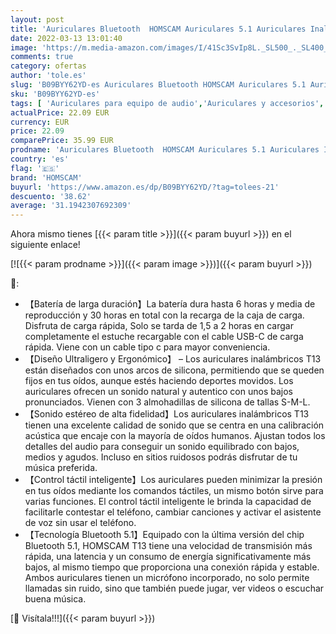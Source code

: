 ```yaml
---
layout: post
title: 'Auriculares Bluetooth  HOMSCAM Auriculares 5.1 Auriculares Inalámbricos con IPX5 Impermeable  Control Táctil Inteligente  Micrófono in Ear  HiFi Mini Estéreo Carga USB-C para Android iOS Teléfono'
date: 2022-03-13 13:01:40
image: 'https://m.media-amazon.com/images/I/41Sc3SvIp8L._SL500_._SL400_.jpg'
comments: true
category: ofertas
author: 'tole.es'
slug: 'B09BYY62YD-es Auriculares Bluetooth HOMSCAM Auriculares 5.1 Auriculares...'
sku: 'B09BYY62YD-es'
tags: [ 'Auriculares para equipo de audio','Auriculares y accesorios','Electrónica','android','homscam', ]
actualPrice: 22.09 EUR
currency: EUR
price: 22.09
comparePrice: 35.99 EUR
prodname: 'Auriculares Bluetooth  HOMSCAM Auriculares 5.1 Auriculares Inalámbricos con IPX5 Impermeable  Control Táctil Inteligente  Micrófono in Ear  HiFi Mini Estéreo Carga USB-C para Android iOS Teléfono'
country: 'es'
flag: '🇪🇸'
brand: 'HOMSCAM'
buyurl: 'https://www.amazon.es/dp/B09BYY62YD/?tag=tolees-21'
descuento: '38.62'
average: '31.1942307692309'
---
```


Ahora mismo tienes [{{< param title >}}]({{< param buyurl >}}) en el siguiente enlace!

[![{{< param prodname >}}]({{< param image >}})]({{< param buyurl >}})

🔎:

- 【Batería de larga duración】La batería dura hasta 6 horas y media de reproducción y 30 horas en total con la recarga de la caja de carga. Disfruta de carga rápida, Solo se tarda de 1,5 a 2 horas en cargar completamente el estuche recargable con el cable USB-C de carga rápida. Viene con un cable tipo c para mayor conveniencia.
- 【Diseño Ultraligero y Ergonómico】 – Los auriculares inalámbricos T13 están diseñados con unos arcos de silicona, permitiendo que se queden fijos en tus oídos, aunque estés haciendo deportes movidos. Los auriculares ofrecen un sonido natural y autentico con unos bajos pronunciados. Vienen con 3 almohadillas de silicona de tallas S-M-L.
- 【Sonido estéreo de alta fidelidad】Los auriculares inalámbricos T13 tienen una excelente calidad de sonido que se centra en una calibración acústica que encaje con la mayoría de oídos humanos. Ajustan todos los detalles del audio para conseguir un sonido equilibrado con bajos, medios y agudos. Incluso en sitios ruidosos podrás disfrutar de tu música preferida.
- 【Control táctil inteligente】Los auriculares pueden minimizar la presión en tus oídos mediante los comandos táctiles, un mismo botón sirve para varias funciones. El control táctil inteligente le brinda la capacidad de facilitarle contestar el teléfono, cambiar canciones y activar el asistente de voz sin usar el teléfono.
- 【Tecnología Bluetooth 5.1】Equipado con la última versión del chip Bluetooth 5.1, HOMSCAM T13 tiene una velocidad de transmisión más rápida, una latencia y un consumo de energía significativamente más bajos, al mismo tiempo que proporciona una conexión rápida y estable. Ambos auriculares tienen un micrófono incorporado, no solo permite llamadas sin ruido, sino que también puede jugar, ver videos o escuchar buena música.

[🛒 Visítala!!!]({{< param buyurl >}})

